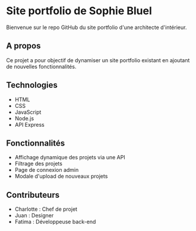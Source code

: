 # Site portfolio de Sophie Bluel

Bienvenue sur le repo GitHub du site portfolio d'une architecte d'intérieur.

## A propos 

Ce projet a pour objectif de dynamiser un site portfolio existant en ajoutant de nouvelles fonctionnalités.

## Technologies

- HTML
- CSS 
- JavaScript
- Node.js
- API Express

## Fonctionnalités

- Affichage dynamique des projets via une API
- Filtrage des projets
- Page de connexion admin
- Modale d'upload de nouveaux projets

## Contributeurs 

- Charlotte : Chef de projet
- Juan : Designer
- Fatima : Développeuse back-end
